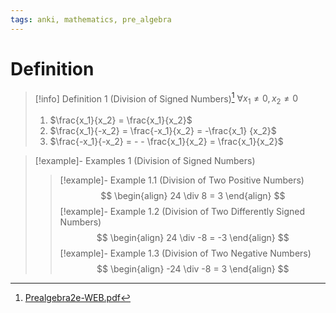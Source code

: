 ```yaml
---
tags: anki, mathematics, pre_algebra
---
```


# Definition

> [!info] Definition 1 (Division of Signed Numbers)[^1]
> $\forall x_1 \neq 0, x_2 \neq 0$
> 1. $\frac{x_1}{x_2} = \frac{x_1}{x_2}$
> 2. $\frac{x_1}{-x_2} = \frac{-x_1}{x_2} = -\frac{x_1} {x_2}$
> 3. $\frac{-x_1}{-x_2} = - - \frac{x_1}{x_2} = \frac{x_1}{x_2}$

> [!example]- Examples 1 (Division of Signed Numbers)
> > [!example]- Example 1.1 (Division of Two Positive Numbers)
> > $$
> > \begin{align}
> > 24 \div 8 = 3
> > \end{align}
> > $$
> > [!example]- Example 1.2 (Division of Two Differently Signed Numbers)
> > $$
> > \begin{align}
> > 24 \div -8 = -3
> > \end{align}
> > $$
> > [!example]- Example 1.3 (Division of Two Negative Numbers)
> > $$
> > \begin{align}
> > -24 \div -8 = 3
> > \end{align}
> > $$

[^1]: [Prealgebra2e-WEB.pdf](zotero://open-pdf/library/items/W4QW2QZI?page=247)
